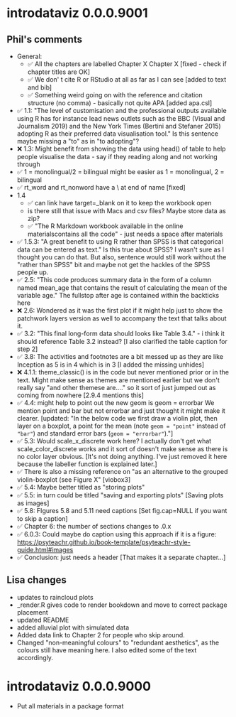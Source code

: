 # introdataviz 0.0.0.9001

## Phil's comments

* General:
  * &#9989; All the chapters are labelled Chapter X Chapter X [fixed - check if chapter titles are OK]
  * &#9989; We don' t cite R or RStudio at all as far as I can see [added to text and bib]
  * &#9989; Something weird going on with the reference and citation structure (no comma) - basically not quite APA [added apa.csl]
* &#9989; 1.1: "The level of customisation and the professional outputs available using R has for instance lead news outlets such as the BBC (Visual and Journalism 2019) and the New York Times (Bertini and Stefaner 2015) adopting R as their preferred data visualisation tool." Is this sentence maybe missing a "to" as in "to adopting"?
* &#10060; 1.3: Might benefit from showing the data using head() of table to help people visualise the data - say if they reading along and not working through
* &#9989; 1 = monolingual/2 = bilingual might be easier as 1 = monolingual, 2 = bilingual
* &#9989; rt_word and rt_nonword have a \ at end of name [fixed]
* 1.4
  * &#9989; can link have target=_blank on it to keep the workbook open
  * is there still that issue with Macs and csv files? Maybe store data as zip?
  * &#9989; "The R Markdown workbook available in the online materialscontains all the code" - just needs a space after materials
* &#9989; 1.5.3: "A great benefit to using R rather than SPSS is that categorical data can be entered as text." Is this true about SPSS? I wasn't sure as I thought you can do that. But also, sentence would still work without the "rather than SPSS" bit and maybe not get the hackles of the SPSS people up.
* &#9989; 2.5: "This code produces summary data in the form of a column named mean_age that contains the result of calculating the mean of the variable age." The fullstop after age is contained within the backticks here
* &#10060; 2.6: Wondered as it was the first plot if it might help just to show the patchwork layers version as well to accompany the text that talks about it.
* &#9989; 3.2: "This final long-form data should looks like Table 3.4." - i think it should reference Table 3.2 instead? [I also clarified the table caption for step 2]
* &#9989; 3.8: The activities and footnotes are a bit messed up as they are like Inception as 5 is in 4 which is in 3 [I added the missing unhides]
* &#10060; 4.1.1: theme_classic() is in the code but never mentioned prior or in the text. Might make sense as themes are mentioned earlier but we don't really say "and other themese are...." so it sort of just jumped out as coming from nowhere [2.9.4 mentions this]
* &#9989; 4.4: might help to point out the new geom is geom = errorbar We mention point and bar but not errorbar and just thought it might make it clearer. [updated: "In the below code we first draw a violin plot, then layer on a boxplot, a point for the mean (note `geom = "point"` instead of `"bar"`) and standard error bars (`geom = "errorbar"`)."]
* &#9989; 5.3: Would scale_x_discrete work here? I actually don't get what scale_color_discrete works and it sort of doesn't make sense as there is no color layer obvious. [It's not doing anything. I've just removed it here because the labeller function is explained later.]
* &#9989; There is also a missing reference on "as an alternative to the grouped violin-boxplot (see Figure X" [viobox3]
* &#9989; 5.4: Maybe better titled as "storing plots"
* &#9989; 5.5: in turn could be titled "saving and exporting plots" [Saving plots as images]
* &#9989; 5.8: FIgures 5.8 and 5.11 need captions [Set fig.cap=NULL if you want to skip a caption]
* &#9989; Chapter 6: the number of sections changes to .0.x
* &#9989; 6.0.3: Could maybe do caption using this approach if it is a figure: https://psyteachr.github.io/book-template/psyteachr-style-guide.html#images
* &#9989; Conclusion: just needs a header [That makes it a separate chapter...]
  
## Lisa changes

* updates to raincloud plots
* _render.R gives code to render bookdown and move to correct package placement
* updated README
* added alluvial plot with simulated data
* Added data link to Chapter 2 for people who skip around.
* Changed "non-meaningful colours" to "redundant aesthetics", as the colours still have meaning here. I also edited some of the text accordingly.

# introdataviz 0.0.0.9000

* Put all materials in a package format
